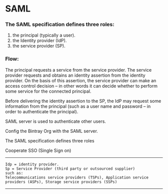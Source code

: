 
# SAML

### The SAML specification defines three roles:
 1. the principal (typically a user).
 2. the Identity provider (IdP).
 3. the service provider (SP).

 ### Flow:
 
 The principal requests a service from the service provider.
 The service provider requests and obtains an identity assertion from the identity provider.
 On the basis of this assertion, the service provider can make an access control decision – in other words it can decide whether to perform some service for the connected principal.

 Before delivering the identity assertion to the SP, the IdP may request some information from the principal (such as a user name and password – in order to authenticate the principal).




SAML server is used to authenticate other users.

Config the Bintray Org with the SAML server.

The SAML specification defines three roles

Cooperate SSO (Single Sign on)

----
    Idp = identity provider.
    Sp = Service Provider (third party or outsourced supplier)
    such as:
    Telecommunications service providers (TSPs), Application service providers (ASPs), Storage service providers (SSPs)
----
